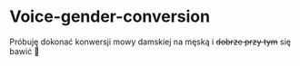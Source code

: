 # Voice-gender-conversion

Próbuję dokonać konwersji mowy damskiej na męską i ~~dobrze przy tym~~ się bawić 🤔
